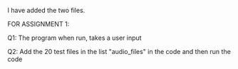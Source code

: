 I have added the two files.

FOR ASSIGNMENT 1:

Q1: The program when run, takes a user input

Q2: Add the 20 test files in the list "audio_files" in the code and then run the code

